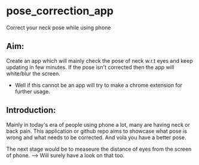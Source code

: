 # pose_correction_app
Correct your neck pose while using phone

## Aim: 
Create an app which will mainly check the pose of neck w.r.t eyes and keep updating in few minutes. If the pose isn't corrected then the app will white/blur the screen.
- Well if this cannot be an app will try to make a chrome extension for further usage.

## Introduction:
Mainly in today's era of people using phone a lot, many are having neck or back pain. This application or github repo aims to showcase what pose is wrong and what needs to be corrected. And vola you have a better pose. 

The next stage would be to measeure the distance of eyes from the screen of phone. --> Will surely have a look on that too.

